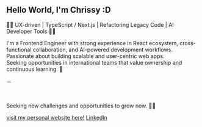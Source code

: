 ## Hello World, I'm Chrissy :D

👨‍💻 UX-driven | TypeScript / Next.js | Refactoring Legacy Code | AI Developer Tools 👨‍💻
<br>

I'm a Frontend Engineer with strong experience in React ecosystem, cross-functional collaboration, and AI-powered development workflows. Passionate about building scalable and user-centric web apps. 
<br>
Seeking opportunities in international teams that value ownership and continuous learning. 🚀

－

<br>

Seeking new challenges and opportunities to grow now. 👨‍💻

[visit my personal website here!](https://personal-webpage-tau-ten.vercel.app)
[LinkedIn](https://www.linkedin.com/in/chrissy-hsu-999703227/)


<!--
I'm a frontend Engineer with solid experience in modern web technologies including TypeScript, Next.js, and Tailwind. 
<br>
Skilled in refactoring legacy code, enhancing code quality through rigorous reviews, and leveraging AI-assisted tools to boost development efficiency. Passionate about user-centric design, cross-functional collaboration, and continuous learning.
-->


<!--
#### My Smart Contract :
> Using Remix IDE to built Smart Contracts and deploy to Ethereum Testnet Kintsugi and Rinkeby.<br>
> Metamask Address: [0x530a17E61B8B0f34Bf2521c78e2fcD1df8365582](https://rinkeby.etherscan.io/address/0x530a17e61b8b0f34bf2521c78e2fcd1df8365582)<br>
-->

<!-- (https://explorer.kintsugi.themerge.dev/address/0x530a17E61B8B0f34Bf2521c78e2fcD1df8365582/transactions)<br> -->

<!--
- 🔭 I’m currently working on ...
- 🌱 I’m currently learning ...
- 👯 I’m looking to collaborate on ...
- 🤔 I’m looking for help with ...
- 💬 Ask me about ...
- 📫 How to reach me: ...
- 😄 Pronouns: ...
- ⚡ Fun fact: ...
-->
